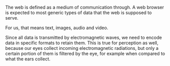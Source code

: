 The web is defined as a medium of communication through. A web browser is expected to most generic types of data that the web is supposed to serve.

For us, that means text, images, audio and video.

Since all data is transmitted by electromagnetic waves, we need to encode data in specific formats to retain them. This is true for perception as well, because our eyes collect incoming electromagnetic radiations, but only a certain portion of them is filtered by the eye, for example when compared to what the ears collect.